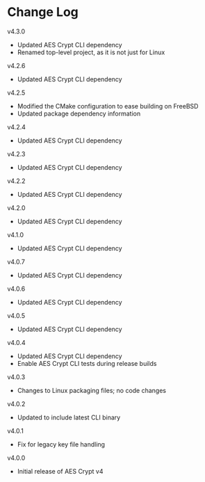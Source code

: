 # Change Log

v4.3.0

- Updated AES Crypt CLI dependency
- Renamed top-level project, as it is not just for Linux

v4.2.6

- Updated AES Crypt CLI dependency

v4.2.5

- Modified the CMake configuration to ease building on FreeBSD
- Updated package dependency information

v4.2.4

- Updated AES Crypt CLI dependency

v4.2.3

- Updated AES Crypt CLI dependency

v4.2.2

- Updated AES Crypt CLI dependency

v4.2.0

- Updated AES Crypt CLI dependency

v4.1.0

- Updated AES Crypt CLI dependency

v4.0.7

- Updated AES Crypt CLI dependency

v4.0.6

- Updated AES Crypt CLI dependency

v4.0.5

- Updated AES Crypt CLI dependency

v4.0.4

- Updated AES Crypt CLI dependency
- Enable AES Crypt CLI tests during release builds

v4.0.3

- Changes to Linux packaging files; no code changes

v4.0.2

- Updated to include latest CLI binary

v4.0.1

- Fix for legacy key file handling

v4.0.0

- Initial release of AES Crypt v4
